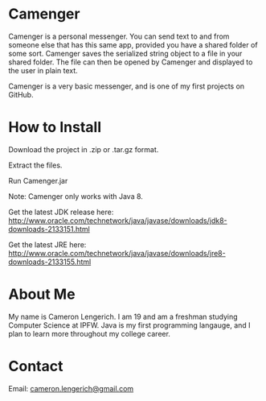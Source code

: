 Camenger
=============

Camenger is a personal messenger. You can send text to and from someone else that has this same app, provided you have a shared folder of some sort. Camenger saves the serialized string object to a file in your shared folder. The file can then be opened by Camenger and displayed to the user in plain text.

Camenger is a very basic messenger, and is one of my first projects on GitHub.


How to Install
=============
Download the project in .zip or .tar.gz format.

Extract the files.

Run Camenger.jar



Note: Camenger only works with Java 8.

Get the latest JDK release here: http://www.oracle.com/technetwork/java/javase/downloads/jdk8-downloads-2133151.html

Get the latest JRE here: http://www.oracle.com/technetwork/java/javase/downloads/jre8-downloads-2133155.html


About Me
=============
My name is Cameron Lengerich. I am 19 and am a freshman studying Computer Science at IPFW. Java is my first programming langauge, and I plan to learn more throughout my college career.

Contact
=============
Email: cameron.lengerich@gmail.com
